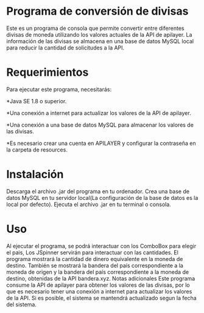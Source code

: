 # Programa de conversión de divisas

Este es un programa de consola que permite convertir entre diferentes divisas de moneda utilizando los valores actuales de la API de apilayer. La información de las divisas se almacena en una base de datos MySQL local para reducir la cantidad de solicitudes a la API.

# Requerimientos
Para ejecutar este programa, necesitarás:

*Java SE 1.8 o superior.

*Una conexión a internet para actualizar los valores de la API de apilayer.

*Una conexión a una base de datos MySQL para almacenar los valores de las divisas.

*Es necesario crear una cuenta en APILAYER y configurar la contraseña en la carpeta de resources.
# Instalación
Descarga el archivo .jar del programa en tu ordenador.
Crea una base de datos MySQL en tu servidor local(La configuración de la base de datos es la local por defecto).
Ejecuta el archivo .jar en tu terminal o consola.
# Uso
Al ejecutar el programa, se podrá interactuar con los ComboBox para elegir el pais, Los JSpinner servirán para interactuar con las cantidades.
El programa mostrará la cantidad de dinero equivalente en la moneda de destino.
También se mostrará la bandera del país correspondiente a la moneda de origen y la bandera del país correspondiente a la moneda de destino, obtenidas de la API bandera.xyz.
Notas adicionales
Este programa consume la API de apilayer para obtener los valores de las divisas, por lo que es necesario tener una conexión a internet para actualizar los valores de la API.
Si es posible, el sistema se mantendrá actualizado segun la fecha del sistema.
